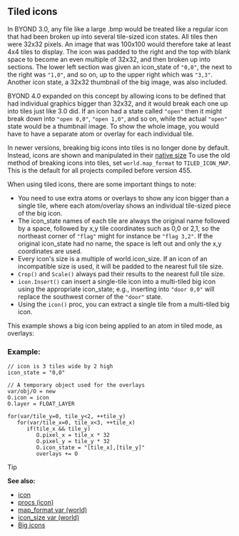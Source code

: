 ## Tiled icons

In BYOND 3.0, any file like a large .bmp would be treated like
a regular icon that had been broken up into several tile-sized icon
states. All tiles then were 32x32 pixels. An image that was 100x100
would therefore take at least 4x4 tiles to display. The icon was padded
to the right and the top with blank space to become an even multiple of
32x32, and then broken up into sections. The lower left section was
given an icon_state of `"0,0"`, the next to the right was `"1,0"`, and
so on, up to the upper right which was `"3,3"`. Another icon state, a
32x32 thumbnail of the big image, was also included. 

BYOND 4.0
expanded on this concept by allowing icons to be defined that had
individual graphics bigger than 32x32, and it would break each one up
into tiles just like 3.0 did. If an icon had a state called `"open"`
then it might break down into `"open 0,0"`, `"open 1,0"`, and so on,
while the actual `"open"` state would be a thumbnail image. To show the
whole image, you would have to have a separate atom or overlay for each
individual tile. 

In newer versions, breaking big icons into
tiles is no longer done by default. Instead, icons are shown and
manipulated in their [native size](/ref/notes/big-icons.md)  To use the
old method of breaking icons into tiles, set `world.map_format` to
`TILED_ICON_MAP`. This is the default for all projects compiled before
version 455. 

When using tiled icons, there are some important
things to note:
-   You need to use extra atoms or overlays to show any icon bigger than
    a single tile, where each atom/overlay shows an individual
    tile-sized piece of the big icon.
-   The icon_state names of each tile are always the original name
    followed by a space, followed by x,y tile coordinates such as 0,0 or
    2,1, so the northeast corner of `"flag"` might for instance be
    `"flag 3,2"`. If the original icon_state had no name, the space is
    left out and only the x,y coordinates are used.
-   Every icon\'s size is a multiple of world.icon_size. If an icon of
    an incompatible size is used, it will be padded to the nearest full
    tile size.
-   `Crop()` and `Scale()` always pad their results to the nearest full
    tile size.
-   `icon.Insert()` can insert a single-tile icon into a multi-tiled big
    icon using the appropriate icon_state; e.g., inserting into
    `"door 0,0"` will replace the southwest corner of the `"door"`
    state.
-   Using the `icon()` proc, you can extract a single tile from a
    multi-tiled big icon.

This example shows a big icon being applied to an atom in tiled
mode, as overlays:
### Example:

``` dm
// icon is 3 tiles wide by 2 high
icon_state = "0,0"

// A temporary object used for the overlays
var/obj/O = new
O.icon = icon
O.layer = FLOAT_LAYER

for(var/tile_y=0, tile_y<2, ++tile_y)
   for(var/tile_x=0, tile_x<3, ++tile_x)
      if(tile_x && tile_y)
         O.pixel_x = tile_x * 32
         O.pixel_y = tile_y * 32
         O.icon_state = "[tile_x],[tile_y]"
         overlays += O
```

> [!TIP] 
> **See also:**
> +   [icon](/ref/icon.md) 
> +   [procs (icon)](/ref/icon/proc.md) 
> +   [map_format var (world)](/ref/world/var/map_format.md) 
> +   [icon_size var (world)](/ref/world/var/icon_size.md) 
> +   [Big icons](/ref/notes/big-icons.md) 